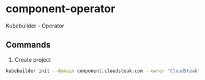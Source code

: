 # component-operator
Kubebuilder - Operator

## Commands

1. Create project

```bash
kubebuilder init --domain component.cloudsteak.com --owner "CloudSteak" --repo github.com/cloudsteak/component-operator.git --license 'none'
```

